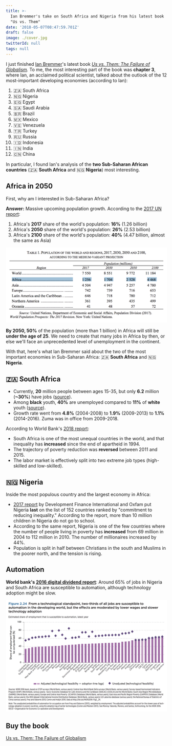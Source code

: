 ```yaml
---
title: >-
  Ian Bremmer's take on South Africa and Nigeria from his latest book
  "Us vs. Them"
date: '2018-05-07T08:47:59.701Z'
draft: false
image: ./cover.jpg
twitterId: null
tags: null
---
```


I just finished [Ian Bremmer](https://twitter.com/ianbremmer)'s latest book *[Us vs. Them: The Failure of Globalism](https://www.amazon.com/Us-vs-Them-Failure-Globalism-ebook/dp/B074DG6K8K/).* To me, the most interesting part of the book was **chapter 3**, where Ian, an acclaimed political scientist, talked about the outlook of the 12 most-important developing economies (according to Ian):

1. 🇿🇦 South Africa
1. 🇳🇬 Nigeria
1. 🇪🇬 Egypt
1. 🇸🇦 Saudi Arabia
1. 🇧🇷 Brazil
1. 🇲🇽 Mexico
1. 🇻🇪 Venezuela
1. 🇹🇷 Turkey
1. 🇷🇺 Russia
1. 🇮🇩 Indonesia
1. 🇮🇳 India
1. 🇨🇳 China

In particular, I found Ian's analysis of the **two Sub-Saharan African countries** (🇿🇦 **South Africa** and 🇳🇬 **Nigeria**) most interesting.

<post-separator></post-separator>

## Africa in 2050

First, why am I interested in Sub-Saharan Africa?

**Answer:** Massive upcoming population growth. According to the [2017 UN report](https://esa.un.org/unpd/wpp/Publications/Files/WPP2017_KeyFindings.pdf):

1. Africa's **2017** share of the world's population: **16%** (1.26 billion)
2. Africa's **2050** share of the world's population: **26%** (2.53 billion)
3. Africa's **2100** share of the world's population: **40%** (4.47 billion, almost the same as Asia)

![](./chart.png)

**By 2050, 50%** of the population (more than 1 billion) in Africa will still be **under the age of 25**. We need to create that many jobs in Africa by then, or else we'll face an unprecedented level of unemployment in the continent.

With that, here's what Ian Bremmer said about the two of the most important economies in Sub-Saharan Africa: 🇿🇦 **South Africa** and 🇳🇬 **Nigeria**.

## 🇿🇦 South Africa

- Currently, **20** million people between ages 15-35, but only **6.2** million (**~30%**) have jobs ([source](https://mg.co.za/article/2017-07-13-how-corruption-is-fraying-south-africas-social-and-economic-fabric)).
- Among **black** youth, **40%** are unemployed compared to **11%** of **white** youth ([source](https://www.biznews.com/thought-leaders/2017/07/13/violent-sa-protests-surging-graft/)).
- Growth rate went from **4.8%** (2004-2008) to **1.9%** (2009-2013) to **1.1%** (2014-2016). Zuma was in office from 2009-2018.

According to World Bank's [2018 report](http://documents.worldbank.org/curated/en/530481521735906534/Overcoming-Poverty-and-Inequality-in-South-Africa-An-Assessment-of-Drivers-Constraints-and-Opportunities):

- South Africa is one of the most unequal countries in the world, and that inequality has **increased** since the end of apartheid in 1994.
- The trajectory of poverty reduction was **reversed** between 2011 and 2015.
- The labor market is effectively split into two extreme job types (high-skilled and low-skilled).

## 🇳🇬 Nigeria

Inside the most populous country and the largest economy in Africa:

- [2017 report](https://policy-practice.oxfam.org.uk/publications/the-commitment-to-reducing-inequality-index-a-new-global-ranking-of-governments-620316) by Development Finance International and Oxfam put Nigeria **last** on the list of 152 countries ranked by "commitment to reducing inequality." According to the report, more than 10 million children in Nigeria do not go to school.
- According to the same report, Nigeria is one of the few countries where the number of people living in poverty has **increased** from 69 million in 2004 to 112 million in 2010. The number of millionaires increased by 44%.
- Population is split in half between Christians in the south and Muslims in the poorer north, and the tension is rising.

## Automation

**World bank's [2016 digital dividend report](http://www.worldbank.org/en/publication/wdr2016)**: Around 65% of jobs in Nigeria and South Africa are susceptible to automation, although technology adoption might be slow.

![](./automation.png)

## Buy the book

[Us vs. Them: The Failure of Globalism](https://www.amazon.com/Us-vs-Them-Failure-Globalism-ebook/dp/B074DG6K8K/)
